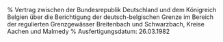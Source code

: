 % Vertrag zwischen der Bundesrepublik Deutschland und dem Königreich Belgien über die Berichtigung der deutsch-belgischen Grenze im Bereich der regulierten Grenzgewässer Breitenbach und Schwarzbach, Kreise Aachen und Malmedy
% Ausfertigungsdatum: 26.03.1982
 
